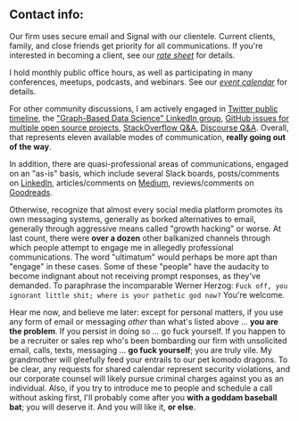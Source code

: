 
## Contact info:

Our firm uses secure email and Signal with our clientele.
Current clients, family, and close friends get priority for all communications.
If you're interested in becoming a client, see our [*rate sheet*](https://derwen.ai/flywheel#rates) for details.

I hold monthly public office hours, as well as participating in many conferences, meetups, podcasts, and webinars. See our [*event calendar*](https://derwen.ai/events) for details.

For other community discussions, I am actively engaged in 
[Twitter public timeline](https://twitter.com/pacoid),
the ["Graph-Based Data Science" LinkedIn group](https://www.linkedin.com/groups/6725785/),
[GitHub issues for multiple open source projects](https://github.com/ceteri),
[StackOverflow Q&A](https://stackoverflow.com/story/pacoid),
[Discourse Q&A](https://answers.knowledgegraph.tech/). Overall, that represents eleven available modes of communication, **really going out of the way**.

In addition, there are quasi-professional areas of communications, engaged on an "as-is" basis, which include several Slack boards, posts/comments on [LinkedIn](https://www.linkedin.com/in/ceteri/), articles/comments on [Medium](https://medium.com/@pacoid), reviews/comments on [Goodreads](https://www.goodreads.com/author/show/6544919.Paco_Nathan).

Otherwise, recognize that almost every social media platform promotes its own messaging systems, generally as borked alternatives to email, generally through aggressive means called "growth hacking" or worse.
At last count, there were **over a dozen** other balkanized channels through which people attempt to engage me in allegedly professional communications.
The word "ultimatum" would perhaps be more apt than "engage" in these cases.
Some of these "people" have the audacity to become indignant about not receiving prompt responses, as they've demanded.
To paraphrase the incomparable Werner Herzog: `Fuck off, you ignorant little shit; where is your pathetic god now?` You're welcome.

Hear me now, and believe me later: except for personal matters, if you use any form of email or messaging *other* than what's listed above ... **you are the problem**.
If you persist in doing so ... go fuck yourself.
If you happen to be a recruiter or sales rep who's been bombarding our firm with unsolicited email, calls, texts, messaging ... **go fuck yourself**; you are truly vile.
My grandmother will gleefully feed your entrails to our pet komodo dragons.
To be clear, any requests for shared calendar represent security violations, and our corporate counsel will likely pursue criminal charges against you as an individual.
Also, if you try to introduce me to people and schedule a call without asking first, I'll probably come after you **with a goddam baseball bat**; you will deserve it. And you will like it, **or else**.
